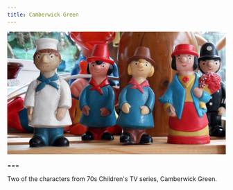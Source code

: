 ```yaml
---
title: Camberwick Green
---
```


![Camberwick Green characters](cwg.jpg)

===

Two of the characters from 70s Children's TV series, Camberwick Green.

